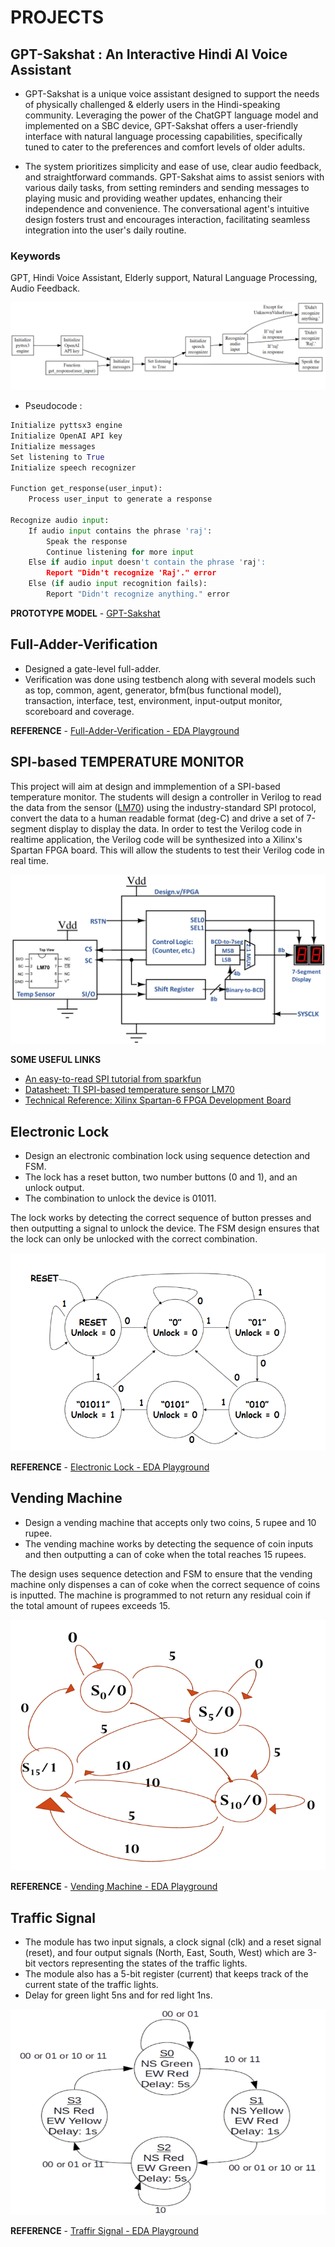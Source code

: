 # PROJECTS

## GPT-Sakshat : An Interactive Hindi AI Voice Assistant

- GPT-Sakshat is a unique voice assistant designed to support the needs of physically challenged & elderly users in the Hindi-speaking community. Leveraging the power of the ChatGPT language model and implemented on a SBC device, GPT-Sakshat offers a user-friendly interface with natural language processing capabilities, specifically tuned to cater to the preferences and comfort levels of older adults. 

- The system prioritizes simplicity and ease of use, clear audio feedback, and straightforward commands. GPT-Sakshat aims to assist seniors with various daily tasks, from setting reminders and sending messages to playing music and providing weather updates, enhancing their independence and convenience. The conversational agent's intuitive design fosters trust and encourages interaction, facilitating seamless integration into the user's daily routine.

### Keywords
GPT, Hindi Voice Assistant, Elderly support, Natural Language Processing, Audio Feedback.

![GPT-Sakshat Block Diagram](docs/GPT-Sakshat.png)

- Pseudocode :

```python
Initialize pyttsx3 engine
Initialize OpenAI API key
Initialize messages
Set listening to True
Initialize speech recognizer

Function get_response(user_input):
    Process user_input to generate a response

Recognize audio input:
    If audio input contains the phrase 'raj':
        Speak the response
        Continue listening for more input
    Else if audio input doesn't contain the phrase 'raj':
        Report "Didn't recognize 'Raj'." error
    Else (if audio input recognition fails):
        Report "Didn't recognize anything." error
```

**PROTOTYPE MODEL** - [GPT-Sakshat](https://drive.google.com/drive/folders/1YItdCtNIg9ltv6Q3EkGg1-xlUX-He563?usp=sharing)




## Full-Adder-Verification

- Designed a gate-level full-adder.
- Verification was done using testbench along with several models such as top, common, agent, generator, bfm(bus functional model), transaction, interface, test, environment, input-output monitor, scoreboard and coverage.

**REFERENCE** - [Full-Adder-Verification - EDA Playground](https://www.edaplayground.com/x/fGLC)

## SPI-based TEMPERATURE MONITOR

This project will aim at design and immplemention of a SPI-based temperature monitor. The students will design a controller in Verilog to read the data from the sensor ([LM70][datasheetLM70]) using the industry-standard SPI protocol, convert the data to a human readable format (deg-C) and drive a set of 7-segment display to display the data. In order to test the Verilog code in realtime application, the Verilog code will be synthesized into a Xilinx's Spartan FPGA board. This will allow the students to test their Verilog code in real time.

![Temperature Monitor Block Diagram](docs/tempMonitor-blockDiag-v1-0322.png)

**SOME USEFUL LINKS**

- [An easy-to-read SPI tutorial from sparkfun](https://learn.sparkfun.com/tutorials/serial-peripheral-interface-spi)
- [Datasheet: TI SPI-based temperature sensor LM70][datasheetLM70]
- [Technical Reference: Xilinx Spartan-6 FPGA Development Board][TechRefSpartan6]




## Electronic Lock
- Design an electronic combination lock using sequence detection and FSM. 
- The lock has a reset button, two number buttons (0 and 1), and an unlock output. 
- The combination to unlock the device is 01011.

The lock works by detecting the correct sequence of button presses and then outputting a signal to unlock the device. The FSM design ensures that the lock can only be unlocked with the correct combination.

![Electronic Lock State Diagram](docs/electronic-lock-state-diagram.png)

**REFERENCE** - [Electronic Lock - EDA Playground](https://www.edaplayground.com/x/enjP)



## Vending Machine
- Design a vending machine that accepts only two coins, 5 rupee and 10 rupee. 
- The vending machine works by detecting the sequence of coin inputs and then outputting a can of coke when the total reaches 15 rupees. 

The design uses sequence detection and FSM to ensure that the vending machine only dispenses a can of coke when the correct sequence of coins is inputted. 
The machine is programmed to not return any residual coin if the total amount of rupees exceeds 15.

![Vending Machine State Diagram](docs/vending-machine-state-diagram.jpg)

**REFERENCE** - [Vending Machine - EDA Playground](https://www.edaplayground.com/x/A_uK)



## Traffic Signal
- The module has two input signals, a clock signal (clk) and a reset signal (reset), and four output signals (North, East, South, West) which are 3-bit vectors representing the states of the traffic lights.
- The module also has a 5-bit register (current) that keeps track of the current state of the traffic lights.
- Delay for green light 5ns and for red light 1ns.


![Vending Machine State Diagram](docs/traffic-signal-state-diagram.png)

**REFERENCE** - [Traffir Signal - EDA Playground](https://www.edaplayground.com/x/FX22)








[datasheetLM70]:	https://www.dropbox.com/s/ot6h1511lpuxlmx/datasheet-LM70-TI-tempSensor.pdf	
[TechRefSpartan6]:	https://www.dropbox.com/s/s53w0m665e083ni/AHMY_SP6LX9_LT_Spartan6-TechRef.pdf
